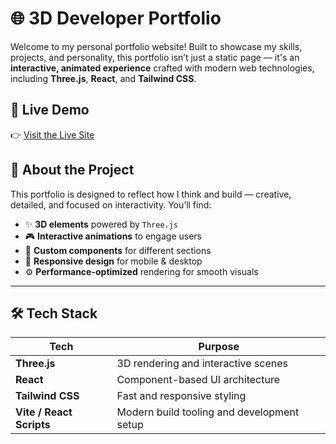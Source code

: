 # 🌐 3D Developer Portfolio

Welcome to my personal portfolio website! Built to showcase my skills, projects, and personality, this portfolio isn’t just a static page — it's an **interactive, animated experience** crafted with modern web technologies, including **Three.js**, **React**, and **Tailwind CSS**.

## 🚀 Live Demo

👉 [Visit the Live Site](https://your-portfolio-link.com)

## 🧠 About the Project

This portfolio is designed to reflect how I think and build — creative, detailed, and focused on interactivity. You’ll find:

- ✨ **3D elements** powered by `Three.js`
- 🎮 **Interactive animations** to engage users
- 🧩 **Custom components** for different sections
- 📱 **Responsive design** for mobile & desktop
- ⚙️ **Performance-optimized** rendering for smooth visuals

---

## 🛠️ Tech Stack

| Tech                     | Purpose                                    |
| ------------------------ | ------------------------------------------ |
| **Three.js**             | 3D rendering and interactive scenes        |
| **React**                | Component-based UI architecture            |
| **Tailwind CSS**         | Fast and responsive styling                |
| **Vite / React Scripts** | Modern build tooling and development setup |
